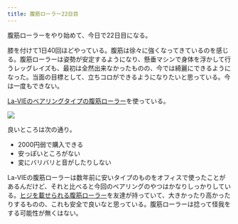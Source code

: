 ```yaml
---
title: 腹筋ローラー22日目
---
```

腹筋ローラーをやり始めて、今日で22日目になる。

膝を付けて1日40回ほどやっている。腹筋は徐々に強くなってきているのを感じる。腹筋ローラーは姿勢が安定するようになり、懸垂マシンで身体を浮かして行うレッグレイズも、最初は全然出来なかったものの、今では綺麗にできるようになった。当面の目標として、立ちコロができるようになりたいと思っている。今は一度もできない。

[La-VIEのベアリングタイプの腹筋ローラー](https://www.amazon.co.jp/dp/B07DNVTVVM)を使っている。

![](https://lh3.googleusercontent.com/docs/ADP-6oHrARkusyC_qcmBiOYAjaP0FMOEnwPeobJHxuRNuV9ExnIigv5ZbnTxGrwnBt4A6kBIft-j2_19O4oVMYhn4zclXiX006oyBNKlloY-fR7gW5BhzZpklyvoQF-6xpbdy_z9bced5awG_-l0WWWAvRh1KPtA-_ODG0d4kSpC3ok0erbFSho5GX-6m-d0tIdxSvlkR5W57H0iDW3W2LuitfjrC1gLkrQbnyGOTtMpOcFSC-awNL4gIpMtadBpELMAgGQcm-mpda_psMZBZD4zmFk5IG29FxJPnAV7njf970YEDhpl61Mv5R7ad91HZpviQzo3ZaQ7rhRkzh9YSue2PdHZecuC65p8sa7Dr-FL9joxprumHGpAJrmKaAYn9HJg19DvKxklLtBA66_Dj4VAlSOlIOnLEdFP_LvYtqNiqbuWWqn2AtXEyggbCcxiwaz4jcmbETVnENQ37aDGpzeRt5wxvurPNxJcgwL3wfZJldOF2JxG7CU3jmd78DkXHs9JwrS-cZU7yh1IIDyYxo2Ec8DdPosi4Wj9S6-boCLKCaf1IfhF6p8I1n9vWKYAisUkbUqxuHVFZmfP4hO5ijAKkIWDTf28dPSZWy4H4unpZbvOsikkwDRTVHu3XAFvILljOmnysFHolsaZanRjrhl_5LjeVZEs17dvITeQXcxaxjJCl-PhyxVgZjkzjZQvy_Wm3LfYTOSR09C5-1wOtGrc4SzKb9Tzyv6pWIKy8V4RcdXNrFbKqsaKfcmd5-JET2pyvWjeLfZ8N7_Y3DPb87pKEWsg9tjEirM7_ka-HhJFykfe_4ib_B1hpWL-hJnklzqUwaTpTk6ms-Paq41E76cR1Ne0HIxnSRgQ0JqVeXNGsxUo_HzoDSKA6BkZF90mwOf626zc2qMbGsme8BYJMXsBfUftaLC87LnYugxtqucuLMhTora961kvhzDDLXQEmFAah_v69gYjFiiLZmm3EDMV99XkPSVVtIb2rrMxgS-LYyWr_XC-9GKUPz6_J8G3zF20I6wTMTnV3G8IxY_Rah6dO-QzlnL31HBddchl2Q6b8LxrOomfbIKFVr2mTumlXGP2xjKqCqs0cLpb_kc_EVEq8wVCnpXvL0XpKnIFTsLOV3cmBOb8VoB0e7oDxYF-jCtWm8-rAgpbWRa5KHblGPty5iKT5JqeFdQFepSzDZDQQ3r03Gx3IvwsSH2rTEEAXzlFJ9HQxssMm_GFhvv1ld0l0BTkgJ_wl1cnYB9EA1yDednmN9qo)

良いところは次の通り。

*   2000円弱で購入できる
*   安っぽいところがない
*   変にバリバリと音がしたりしない

La-VIEの腹筋ローラーは数年前に安いタイプのものをオフィスで使ったことがあるんだけど、それと比べると今回のベアリングのやつはかなりしっかりしている。[ヒジを載せられる腹筋ローラー](https://www.amazon.co.jp/dp/B08MPRQ4PD)を友達が持っていて、大きかったり高かったりするものの、これも安全で良いなと思っている。腹筋ローラーは捻って怪我をする可能性が無くはない。
